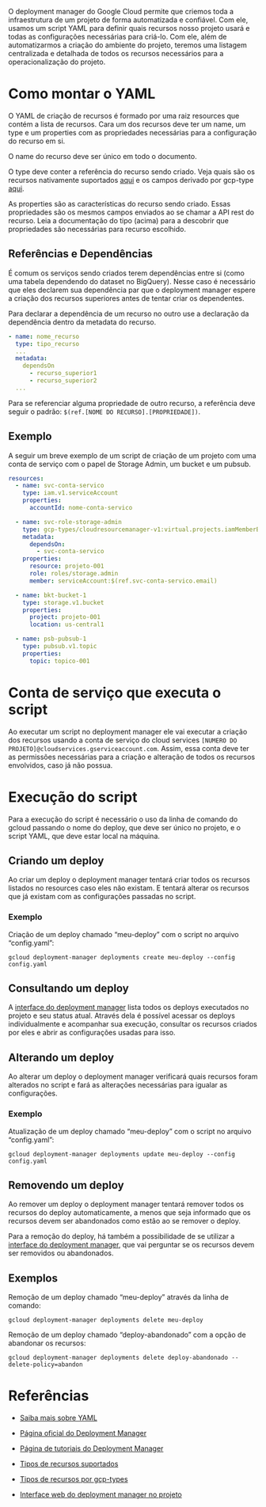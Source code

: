 O deployment manager do Google Cloud permite que criemos toda a infraestrutura de um projeto de forma automatizada e confiável. Com ele, usamos um script YAML para definir quais recursos nosso projeto usará e todas as configurações necessárias para criá-lo. Com ele, além de automatizarmos a criação do ambiente do projeto, teremos uma listagem centralizada e detalhada de todos os recursos necessários para a operacionalização do projeto.

# Como montar o YAML

O YAML de criação de recursos é formado por uma raiz resources que contém a lista de recursos. Cara um dos recursos deve ter um name, um type e um properties com as propriedades necessárias para a configuração do recurso em si.

O name do recurso deve ser único em todo o documento.

O type deve conter a referência do recurso sendo criado. Veja quais são os recursos nativamente suportados [aqui](https://cloud.google.com/deployment-manager/docs/configuration/supported-resource-types) e os campos derivado por gcp-type [aqui](https://cloud.google.com/deployment-manager/docs/configuration/supported-gcp-types).

As properties são as características do recurso sendo criado. Essas propriedades são os mesmos campos enviados ao se chamar a API rest do recurso. Leia a documentação do tipo (acima) para a descobrir que propriedades são necessárias para recurso escolhido.

## Referências e Dependências

É comum os serviços sendo criados terem dependências entre si (como uma tabela dependendo do dataset no BigQuery). Nesse caso é necessário que eles declarem sua dependência par que o deployment manager espere a criação dos recursos superiores antes de tentar criar os dependentes.

Para declarar a dependência de um recurso no outro use a declaração da dependência dentro da metadata do recurso.

```YAML
- name: nome_recurso
  type: tipo_recurso
  ...
  metadata:
    dependsOn
      - recurso_superior1
      - recurso_superior2
  ...
```

Para se referenciar alguma propriedade de outro recurso, a referência deve seguir o padrão: `$(ref.[NOME DO RECURSO].[PROPRIEDADE])`.

## Exemplo

A seguir um breve exemplo de um script de criação de um projeto com uma conta de serviço com o papel de Storage Admin, um bucket e um pubsub.

```YAML
resources:
  - name: svc-conta-servico
    type: iam.v1.serviceAccount
    properties:
      accountId: nome-conta-servico

  - name: svc-role-storage-admin
    type: gcp-types/cloudresourcemanager-v1:virtual.projects.iamMemberBinding
    metadata:
      dependsOn:
        - svc-conta-servico
    properties:
      resource: projeto-001
      role: roles/storage.admin
      member: serviceAccount:$(ref.svc-conta-servico.email)

  - name: bkt-bucket-1
    type: storage.v1.bucket
    properties:
      project: projeto-001
      location: us-central1

  - name: psb-pubsub-1
    type: pubsub.v1.topic
    properties:
      topic: topico-001
```

# Conta de serviço que executa o script

Ao executar um script no deployment manager ele vai executar a criação dos recursos usando a conta de serviço do cloud services `[NUMERO DO PROJETO]@cloudservices.gserviceaccount.com`. Assim, essa conta deve ter as permissões necessárias para a criação e alteração de todos os recursos envolvidos, caso já não possua.

# Execução do script

Para a execução do script é necessário o uso da linha de comando do gcloud passando o nome do deploy, que deve ser único no projeto, e o script YAML, que deve estar local na máquina.

## Criando um deploy
Ao criar um deploy o deployment manager tentará criar todos os recursos listados no resources caso eles não existam. E tentará alterar os recursos que já existam com as configurações passadas no script.

### Exemplo

Criação de um deploy chamado “meu-deploy” com o script no arquivo “config.yaml”:

```shell
gcloud deployment-manager deployments create meu-deploy --config config.yaml
```

## Consultando um deploy

A [interface do deployment manager](https://console.cloud.google.com/dm/deployments) lista todos os deploys executados no projeto e seu status atual. Através dela é possível acessar os deploys individualmente e acompanhar sua execução, consultar os recursos criados por eles e abrir as configurações usadas para isso.

## Alterando um deploy

Ao alterar um deploy o deployment manager verificará quais recursos foram alterados no script e fará as alterações necessárias para igualar as configurações.

### Exemplo

Atualização de um deploy chamado “meu-deploy” com o script no arquivo “config.yaml”:

```shell
gcloud deployment-manager deployments update meu-deploy --config config.yaml
```

## Removendo um deploy

Ao remover um deploy o deployment manager tentará remover todos os recursos do deploy automaticamente, a menos que seja informado que os recursos devem ser abandonados como estão ao se remover o deploy.

Para a remoção do deploy, há também a possibilidade de se utilizar a [interface do deployment manager](https://console.cloud.google.com/dm/deployments), que vai perguntar se os recursos devem ser removidos ou abandonados.

## Exemplos

Remoção de um deploy chamado “meu-deploy” através da linha de comando:

```shell
gcloud deployment-manager deployments delete meu-deploy
```

Remoção de um deploy chamado “deploy-abandonado” com a opção de abandonar os recursos:

```shell
gcloud deployment-manager deployments delete deploy-abandonado --delete-policy=abandon
```

# Referências

- [Saiba mais sobre YAML](https://en.wikipedia.org/wiki/YAML#:~:text=YAML%20a%20recursive%20acronym%20for,is%20being%20stored%20or%20transmitted.)

- [Página oficial do Deployment Manager](https://cloud.google.com/deployment-manager)

- [Página de tutoriais do Deployment Manager](https://cloud.google.com/deployment-manager/docs/quickstart)

- [Tipos de recursos suportados](https://cloud.google.com/deployment-manager/docs/configuration/supported-resource-types)

- [Tipos de recursos por gcp-types](https://cloud.google.com/deployment-manager/docs/configuration/supported-gcp-types)

- [Interface web do deployment manager no projeto](https://console.cloud.google.com/dm/deployments)
